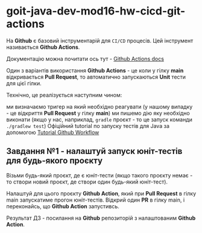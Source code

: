 # goit-java-dev-mod16-hw-cicd-git-actions

На **Github** є базовий інструментарій для `CI/CD` процесів. Цей інструмент називається **Github Actions**.

Документацію можна почитати ось тут - [Github Actions docs](https://github.com/features/actions)

Один з варіантів використання **Github Actions** - це коли у гілку **main** відкривається **Pull Request**, то автоматично запускаються **Unit** тести для цієї гілки.

Технічно, це реалізується наступним чином:

ми визначаємо тригер на який необхідно реагувати (у нашому випадку - це відкриття **Pull Request** у гілку **main**)
ми пишемо дію яку необхідно виконати (якщо у нас, наприклад, `gradle` проєкт - то це запуск команди `./gradlew test`)
Офіційний tutorial по запуску тестів для Java за допомогою [Tutorial Github Workflow](https://docs.github.com/en/actions/automating-builds-and-tests/building-and-testing-java-with-gradle)

## Завдання №1 - налаштуй запуск юніт-тестів для будь-якого проєкту
Візьми будь-який проєкт, де є юніт-тести (якщо такого проєкту немає - то створи новий проєкт, де створи один будь-який юніт-тест).

Налаштуй для цього проєкту **Github Action**, який при **Pull Request** в гілку main запускатиме прогон юніт-тестів. Відкрий один **PR** в гілку main, і переконайсь, що **Github Action** запустивсь.

Результат ДЗ - посилання на **Github** репозиторій з налаштованим **Github Action**.